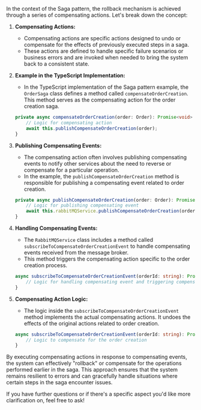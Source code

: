 In the context of the Saga pattern, the rollback mechanism is achieved through a series of compensating actions. Let's break down the concept:

1. **Compensating Actions:**

   - Compensating actions are specific actions designed to undo or compensate for the effects of previously executed steps in a saga.
   - These actions are defined to handle specific failure scenarios or business errors and are invoked when needed to bring the system back to a consistent state.

2. **Example in the TypeScript Implementation:**

   - In the TypeScript implementation of the Saga pattern example, the `OrderSaga` class defines a method called `compensateOrderCreation`. This method serves as the compensating action for the order creation saga.

   ```typescript
   private async compensateOrderCreation(order: Order): Promise<void> {
       // Logic for compensating action
       await this.publishCompensateOrderCreation(order);
   }
   ```

3. **Publishing Compensating Events:**

   - The compensating action often involves publishing compensating events to notify other services about the need to reverse or compensate for a particular operation.
   - In the example, the `publishCompensateOrderCreation` method is responsible for publishing a compensating event related to order creation.

   ```typescript
   private async publishCompensateOrderCreation(order: Order): Promise<void> {
       // Logic for publishing compensating event
       await this.rabbitMQService.publishCompensateOrderCreation(order.id);
   }
   ```

4. **Handling Compensating Events:**

   - The `RabbitMQService` class includes a method called `subscribeToCompensateOrderCreationEvent` to handle compensating events received from the message broker.
   - This method triggers the compensating action specific to the order creation process.

   ```typescript
   async subscribeToCompensateOrderCreationEvent(orderId: string): Promise<void> {
       // Logic for handling compensating event and triggering compensating action
   }
   ```

5. **Compensating Action Logic:**

   - The logic inside the `subscribeToCompensateOrderCreationEvent` method implements the actual compensating actions. It undoes the effects of the original actions related to order creation.

   ```typescript
   async subscribeToCompensateOrderCreationEvent(orderId: string): Promise<void> {
       // Logic to compensate for the order creation
   }
   ```

By executing compensating actions in response to compensating events, the system can effectively "rollback" or compensate for the operations performed earlier in the saga. This approach ensures that the system remains resilient to errors and can gracefully handle situations where certain steps in the saga encounter issues.

If you have further questions or if there's a specific aspect you'd like more clarification on, feel free to ask!
